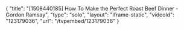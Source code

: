 {
    "title": "[1508440185] How To Make the Perfect Roast Beef Dinner - Gordon Ramsay",
    "type": "solo",
    "layout": "iframe-static",
    "videoId": "123179036",
    "url": "\/tvpembed\/123179036"
}